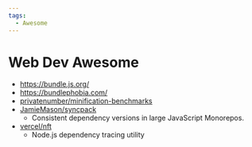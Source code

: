 ```yaml
---
tags:
  - Awesome
---
```


# Web Dev Awesome

- https://bundle.js.org/
- https://bundlephobia.com/
- [privatenumber/minification-benchmarks](https://github.com/privatenumber/minification-benchmarks)
- [JamieMason/syncpack](https://github.com/JamieMason/syncpack)
  - Consistent dependency versions in large JavaScript Monorepos.
- [vercel/nft](https://github.com/vercel/nft)
  - Node.js dependency tracing utility
